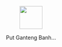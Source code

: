 <div align="center">
  <br>
  <a href="https://github.com/Putbotz/"><img src="https://github.githubassets.com/images/mona-loading-dark.gif" width="60" height="60"></a>
  <p>Put Ganteng Banh...</p>
  <br>
  <br>
</a>

